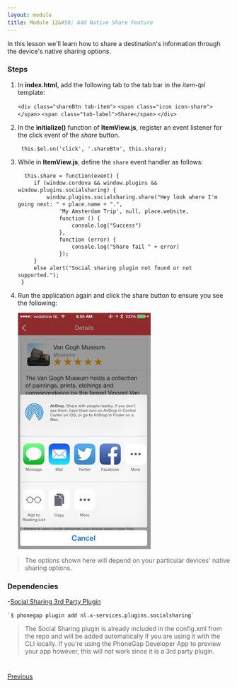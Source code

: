 ```yaml
---
layout: module
title: Module 12&#58; Add Native Share Feature
---
```

In this lesson we'll learn how to share a destination's information through the device's native sharing options. 

### Steps

1. In **index.html**, add the following tab to the tab bar in the *item-tpl* template:
    
    
    `<div class="shareBtn tab-item">`
        `<span class="icon icon-share"></span>`
        `<span class="tab-label">Share</span>`
    `</div>`
    
    

1. In the **initialize()** function of **ItemView.js**, register an event listener for the click event of the *share* button.

        this.$el.on('click', '.shareBtn', this.share);    

1. While in **ItemView.js**, define the `share` event handler as follows:

         this.share = function(event) {
            if (window.cordova && window.plugins && window.plugins.socialsharing) {
                window.plugins.socialsharing.share("Hey look where I'm going next: " + place.name + ".",
                    'My Amsterdam Trip', null, place.website,
                    function () {
                        console.log("Success")
                    },
                    function (error) {
                        console.log("Share fail " + error)
                    });
            }
            else alert("Social sharing plugin not found or not supported.");
        }
    

1. Run the application again and click the share button to ensure you see the following:

    <img class="screensho-lgt" src="images/flow4-social-share.jpg"/>
    
>The options shown here will depend on your particular devices' native sharing options.

### Dependencies
 
-[Social Sharing 3rd Party Plugin](https://github.com/EddyVerbruggen/SocialSharing-PhoneGap-Plugin)
  
    `$ phonegap plugin add nl.x-services.plugins.socialsharing`
    
    
 > The Social Sharing plugin is already included in the config.xml from the repo and will be added automatically if you are using it with the 
  CLI locally.  If you're using the PhoneGap Developer App to preview your app however, this will not work since it is a 3rd party plugin.

 

<div class="row" style="margin-top:40px;">
    <div class="col-sm-12">
        <a href="module6.html" class="btn btn-default"><i class="glyphicon glyphicon-chevron-left"></i> Previous</a>        
    </div>
</div>




